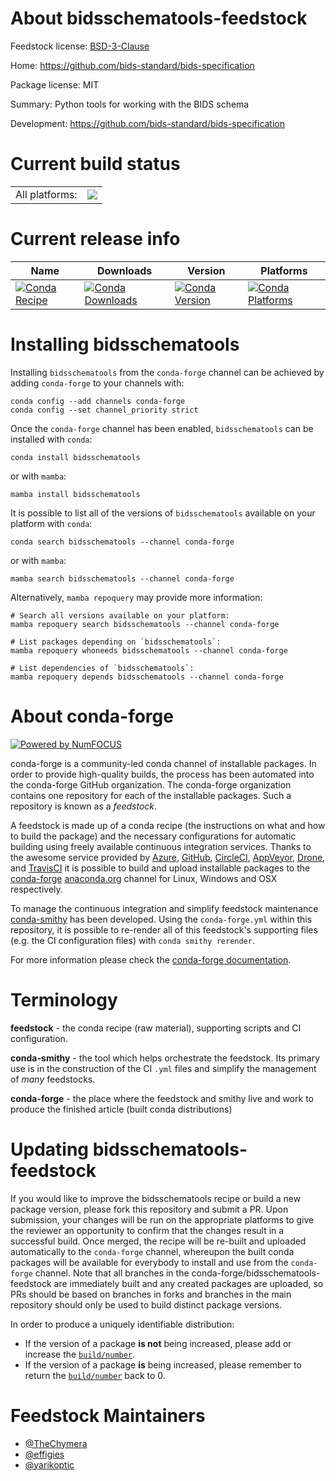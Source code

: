 About bidsschematools-feedstock
===============================

Feedstock license: [BSD-3-Clause](https://github.com/conda-forge/bidsschematools-feedstock/blob/main/LICENSE.txt)

Home: https://github.com/bids-standard/bids-specification

Package license: MIT

Summary: Python tools for working with the BIDS schema

Development: https://github.com/bids-standard/bids-specification

Current build status
====================


<table><tr><td>All platforms:</td>
    <td>
      <a href="https://dev.azure.com/conda-forge/feedstock-builds/_build/latest?definitionId=17442&branchName=main">
        <img src="https://dev.azure.com/conda-forge/feedstock-builds/_apis/build/status/bidsschematools-feedstock?branchName=main">
      </a>
    </td>
  </tr>
</table>

Current release info
====================

| Name | Downloads | Version | Platforms |
| --- | --- | --- | --- |
| [![Conda Recipe](https://img.shields.io/badge/recipe-bidsschematools-green.svg)](https://anaconda.org/conda-forge/bidsschematools) | [![Conda Downloads](https://img.shields.io/conda/dn/conda-forge/bidsschematools.svg)](https://anaconda.org/conda-forge/bidsschematools) | [![Conda Version](https://img.shields.io/conda/vn/conda-forge/bidsschematools.svg)](https://anaconda.org/conda-forge/bidsschematools) | [![Conda Platforms](https://img.shields.io/conda/pn/conda-forge/bidsschematools.svg)](https://anaconda.org/conda-forge/bidsschematools) |

Installing bidsschematools
==========================

Installing `bidsschematools` from the `conda-forge` channel can be achieved by adding `conda-forge` to your channels with:

```
conda config --add channels conda-forge
conda config --set channel_priority strict
```

Once the `conda-forge` channel has been enabled, `bidsschematools` can be installed with `conda`:

```
conda install bidsschematools
```

or with `mamba`:

```
mamba install bidsschematools
```

It is possible to list all of the versions of `bidsschematools` available on your platform with `conda`:

```
conda search bidsschematools --channel conda-forge
```

or with `mamba`:

```
mamba search bidsschematools --channel conda-forge
```

Alternatively, `mamba repoquery` may provide more information:

```
# Search all versions available on your platform:
mamba repoquery search bidsschematools --channel conda-forge

# List packages depending on `bidsschematools`:
mamba repoquery whoneeds bidsschematools --channel conda-forge

# List dependencies of `bidsschematools`:
mamba repoquery depends bidsschematools --channel conda-forge
```


About conda-forge
=================

[![Powered by
NumFOCUS](https://img.shields.io/badge/powered%20by-NumFOCUS-orange.svg?style=flat&colorA=E1523D&colorB=007D8A)](https://numfocus.org)

conda-forge is a community-led conda channel of installable packages.
In order to provide high-quality builds, the process has been automated into the
conda-forge GitHub organization. The conda-forge organization contains one repository
for each of the installable packages. Such a repository is known as a *feedstock*.

A feedstock is made up of a conda recipe (the instructions on what and how to build
the package) and the necessary configurations for automatic building using freely
available continuous integration services. Thanks to the awesome service provided by
[Azure](https://azure.microsoft.com/en-us/services/devops/), [GitHub](https://github.com/),
[CircleCI](https://circleci.com/), [AppVeyor](https://www.appveyor.com/),
[Drone](https://cloud.drone.io/welcome), and [TravisCI](https://travis-ci.com/)
it is possible to build and upload installable packages to the
[conda-forge](https://anaconda.org/conda-forge) [anaconda.org](https://anaconda.org/)
channel for Linux, Windows and OSX respectively.

To manage the continuous integration and simplify feedstock maintenance
[conda-smithy](https://github.com/conda-forge/conda-smithy) has been developed.
Using the ``conda-forge.yml`` within this repository, it is possible to re-render all of
this feedstock's supporting files (e.g. the CI configuration files) with ``conda smithy rerender``.

For more information please check the [conda-forge documentation](https://conda-forge.org/docs/).

Terminology
===========

**feedstock** - the conda recipe (raw material), supporting scripts and CI configuration.

**conda-smithy** - the tool which helps orchestrate the feedstock.
                   Its primary use is in the construction of the CI ``.yml`` files
                   and simplify the management of *many* feedstocks.

**conda-forge** - the place where the feedstock and smithy live and work to
                  produce the finished article (built conda distributions)


Updating bidsschematools-feedstock
==================================

If you would like to improve the bidsschematools recipe or build a new
package version, please fork this repository and submit a PR. Upon submission,
your changes will be run on the appropriate platforms to give the reviewer an
opportunity to confirm that the changes result in a successful build. Once
merged, the recipe will be re-built and uploaded automatically to the
`conda-forge` channel, whereupon the built conda packages will be available for
everybody to install and use from the `conda-forge` channel.
Note that all branches in the conda-forge/bidsschematools-feedstock are
immediately built and any created packages are uploaded, so PRs should be based
on branches in forks and branches in the main repository should only be used to
build distinct package versions.

In order to produce a uniquely identifiable distribution:
 * If the version of a package **is not** being increased, please add or increase
   the [``build/number``](https://docs.conda.io/projects/conda-build/en/latest/resources/define-metadata.html#build-number-and-string).
 * If the version of a package **is** being increased, please remember to return
   the [``build/number``](https://docs.conda.io/projects/conda-build/en/latest/resources/define-metadata.html#build-number-and-string)
   back to 0.

Feedstock Maintainers
=====================

* [@TheChymera](https://github.com/TheChymera/)
* [@effigies](https://github.com/effigies/)
* [@yarikoptic](https://github.com/yarikoptic/)

